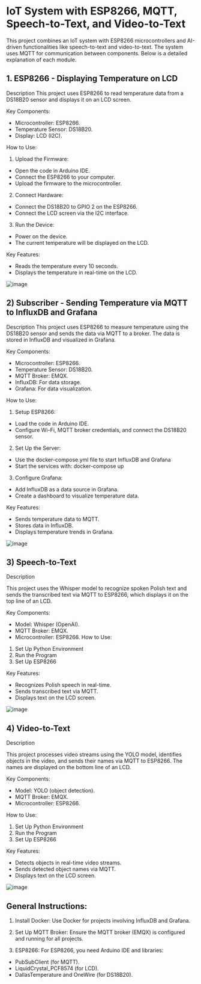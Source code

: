 # IoT System with ESP8266, MQTT, Speech-to-Text, and Video-to-Text

This project combines an IoT system with ESP8266 microcontrollers and AI-driven functionalities like speech-to-text and video-to-text. The system uses MQTT for communication between components. Below is a detailed explanation of each module.

 ## 1. ESP8266 - Displaying Temperature on LCD
Description
This project uses ESP8266 to read temperature data from a DS18B20 sensor and displays it on an LCD screen.

Key Components:
- Microcontroller: ESP8266.
- Temperature Sensor: DS18B20.
- Display: LCD (I2C).
  
How to Use:
1) Upload the Firmware:

- Open the code in Arduino IDE.
- Connect the ESP8266 to your computer.
- Upload the firmware to the microcontroller.
2) Connect Hardware:

- Connect the DS18B20 to GPIO 2 on the ESP8266.
- Connect the LCD screen via the I2C interface.
3) Run the Device:

- Power on the device.
- The current temperature will be displayed on the LCD.
  
Key Features:
- Reads the temperature every 10 seconds.
- Displays the temperature in real-time on the LCD.

![image](https://github.com/user-attachments/assets/30f4d7e5-1e6e-4f6b-b4b0-0e11011c1e31)





## 2) Subscriber - Sending Temperature via MQTT to InfluxDB and Grafana
     
Description
This project uses ESP8266 to measure temperature using the DS18B20 sensor and sends the data via MQTT to a broker. The data is stored in InfluxDB and visualized in Grafana.

Key Components:
- Microcontroller: ESP8266.
- Temperature Sensor: DS18B20.
- MQTT Broker: EMQX.
- InfluxDB: For data storage.
- Grafana: For data visualization.

How to Use:
1. Setup ESP8266:

- Load the code in Arduino IDE.
- Configure Wi-Fi, MQTT broker credentials, and connect the DS18B20 sensor.
2. Set Up the Server:
- Use the docker-compose.yml file to start InfluxDB and Grafana
- Start the services with: docker-compose up
3. Configure Grafana:
- Add InfluxDB as a data source in Grafana.
- Create a dashboard to visualize temperature data.

Key Features:
- Sends temperature data to MQTT.
- Stores data in InfluxDB.
- Displays temperature trends in Grafana.

![image](https://github.com/user-attachments/assets/4bdb120f-4683-4e4b-9007-88e268a9800f)


## 3) Speech-to-Text

Description

This project uses the Whisper model to recognize spoken Polish text and sends the transcribed text via MQTT to ESP8266, which displays it on the top line of an LCD.

Key Components:
- Model: Whisper (OpenAI).
- MQTT Broker: EMQX.
- Microcontroller: ESP8266.
How to Use:
1. Set Up Python Environment
2. Run the Program
3. Set Up ESP8266

Key Features:
- Recognizes Polish speech in real-time.
- Sends transcribed text via MQTT.
- Displays text on the LCD screen.

![image](https://github.com/user-attachments/assets/94558520-aef6-4037-ae4d-85f6b3be280b)

## 4) Video-to-Text

Description

This project processes video streams using the YOLO model, identifies objects in the video, and sends their names via MQTT to ESP8266. The names are displayed on the bottom line of an LCD.

Key Components:
- Model: YOLO (object detection).
- MQTT Broker: EMQX.
- Microcontroller: ESP8266.

How to Use:
1. Set Up Python Environment
2. Run the Program
3. Set Up ESP8266

Key Features:
- Detects objects in real-time video streams.
- Sends detected object names via MQTT.
- Displays text on the LCD screen.

![image](https://github.com/user-attachments/assets/b7de684f-1c37-4da6-bad1-987fa20e7d6b)


## General Instructions:
1. Install Docker:
Use Docker for projects involving InfluxDB and Grafana.

2. Set Up MQTT Broker:
Ensure the MQTT broker (EMQX) is configured and running for all projects.

3. ESP8266:
For ESP8266, you need Arduino IDE and libraries:

- PubSubClient (for MQTT).
- LiquidCrystal_PCF8574 (for LCD).
- DallasTemperature and OneWire (for DS18B20).


